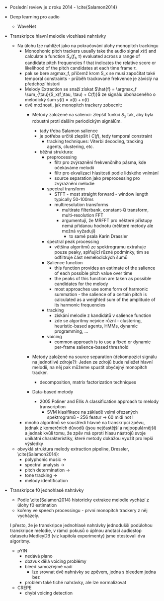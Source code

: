 - Poslední review je z roku 2014 - \cite{Salamon2014}


- Deep learning pro audio
    + WaveNet
- Transkripce hlavní melodie vícehlasé nahrávky
    - Na úlohu lze nahlížet jako na pokračování úlohy monopitch trackingu
        - Monophonic pitch trackers usually take the audio signal $x(t)$ and calculate a function $S_x(f_\tau, \tau)$ evaluated across a range of candidate pitch frequencies f that indicates the relative score or likelihood of the pitch candidates at each time frame τ.
        - pak se bere argmax_f, přičemž krom S_x se musí započítat také temporal constraints - průběh trackované frekvence je závislý na předchozí historii
        - Melody Extraction se snaží získat $\hat{f} = \argmax_f \sum_{\tau}{S_x(f_\tau, \tau) + C(f)}$ ze signálu obohaceného o melodický šum $y(t) = x(t) + n(t)$
        - dvě možnosti, jak monopitch trackery zobecnit:
            - Metody založené na salienci: zlepšit funkci $S_x$ tak, aby byla robustní proti dalším periodickým signálům.
                - tady třeba Salamon salience
                - je potřeba určitě zlepšit i $C(f)$, tedy temporal constraint
                    - tracking techniques: Viterbi decoding, tracking agents, clustering, etc.
                - běžná struktura:
                    - preprocessing
                        - filtr pro zvýraznění frekvenčního pásma, kde očekáváme melodii
                        - filtr pro ekvalizaci hlasitosti podle lidského vnímání
                        - source separation jako preprocessing pro zvýraznění melodie
                    - spectral transform
                        - STFT - most straight forward - window length typically 50-100ms
                        - multiresolution transforms
                            - multirate filterbank, constant-Q transform, multi-resolution FFT
                            - argumentují, že MRFFT pro některé přístupy nemá přidanou hodnotu (některé metody ale možná vyžadují)
                                - to samé psala Karin Drassler
                    - spectral peak processing
                        - většina algoritmů ze spektrogramu extrahuje pouze peaky, splňující různé podmínky, tím se odfiltruje část nemelodických šumů
                    - Salience function
                        - this function provides an estimate of the salience of each possible pitch value over time
                        - the peaks of this function are taken as possible candidates for the melody
                        - most approaches use some form of harmonic summation - the salience of a certain pitch is calculated as a weighted sum of the amplitude of its harmonic frequencies
                    - tracking
                        - získání melodie z kandidátů v salience function
                        - zde se algoritmy nejvíce různí - clustering, heuristic-based agents, HMMs, dynamic programming, ...
                    - voicing
                        - common approach is to use a fixed or dynamic per-frame salience-based threshold

            - Metody založené na source separation (dekompozici signálu na jednotlivé zdroje?): Jeden ze zdrojů bude náležet hlavní melodii, na něj pak můžeme spustit obyčejný monopitch tracker.
                - decomposition, matrix factorization techniques
            - Data-based metody
                - 2005 Poliner and Ellis A classification approach to melody transcription
                    - SVM klasifikace na základě velmi ořezaných spektrogramů - 256 featur -> 60 midi not !
        - mnoho algoritmů se soustředí hlavně na transkripci zpěvu, jednak z komerčních důvodů (jsou nejčastější a nejpopulárnější) a jednak kvůli tomu, že zpěv má oproti hlasu nástrojů svoje unikátní charakteristiky, které metody dokážou využít pro lepší výsledky
    - obvyklá struktura melody extraction pipeline, Dressler, \cite{Salamon2014}:
        - polyphonic music ->
        - spectral analysis ->
        - pitch determination ->
        - tone tracking ->
        - melody identification

- Transkripce f0 jednohlasé nahrávky
    - Podle \cite{Salamon2014} historicky extrakce melodie vychází z úlohy f0 estimation
    - kořeny ve speech processingu - první monopitch trackery z něj vycházely.

    I přesto, že je transkripce jednohlasé nahrávky jednodušší podúlohou transkripce melodie, v rámci pokusů o úplnou anotaci audiostop datasetu MedleyDB (viz kapitola experimenty) jsme otestovali dva algoritmy.
    * pYIN
        * nedává piano
        * dozvuk dělá voicing problémy
        * bleed samozřejmě vadí
            - lze srovnat dvě nahrávky se zpěvem, jedna s bleedem jedna bez
        * problém také tiché nahrávky, ale lze normalizovat
    * CREPE
        * chybí voicing detection

